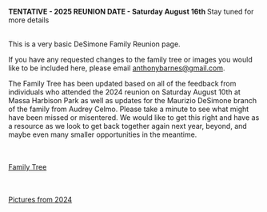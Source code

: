 <B> TENTATIVE - 2025 REUNION DATE - Saturday August 16th </B>
Stay tuned for more details
<BR><BR>

This is a very basic DeSimone Family Reunion page.  

If you have any requested changes to the family tree or images you would like to be included here, please email anthonybarnes@gmail.com.

The Family Tree has been updated based on all of the feedback from individuals who attended the 2024 reunion on Saturday August 10th at Massa Harbison Park as well as updates for the Maurizio DeSimone branch of the family from Audrey Celmo. Please take a minute to see what might have been missed or misentered. We would like to get this right and have as a resource as we look to get back together again next year, beyond, and maybe even many smaller opportunities in the meantime.

<BR><BR>
<A HREF="DeSimone Reunion 2024.htm"> Family Tree </A>

<BR><BR>
<A HREF="2024Pictures.html"> Pictures from 2024 </A>

